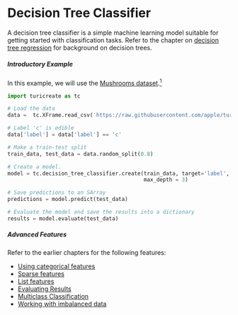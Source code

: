 # Decision Tree Classifier

A decision tree classifier is a simple machine learning model suitable
for getting started with classification tasks. Refer to the chapter on
[decision tree regression](decision_tree_regression.md) for background
on decision trees.


##### Introductory Example

In this example, we will use the [Mushrooms dataset](https://archive.ics.uci.edu/ml/datasets/mushroom).[<sup>1</sup>](../datasets.md)
```python
import turicreate as tc

# Load the data
data =  tc.XFrame.read_csv('https://raw.githubusercontent.com/apple/turicreate/master/src/python/turicreate/test/mushroom.csv')

# Label 'c' is edible
data['label'] = data['label'] == 'c'

# Make a train-test split
train_data, test_data = data.random_split(0.8)

# Create a model.
model = tc.decision_tree_classifier.create(train_data, target='label',
                                           max_depth = 3)

# Save predictions to an SArray
predictions = model.predict(test_data)

# Evaluate the model and save the results into a dictionary
results = model.evaluate(test_data)
```

##### Advanced Features

Refer to the earlier chapters for the following features:

* [Using categorical features](linear-regression.md#categorical-features)
* [Sparse features](linear-regression.md#sparse-features)
* [List features](linear-regression.md#list-features)
* [Evaluating Results](logistic-regression.md#evaluating-results)
* [Multiclass Classification](logistic-regression.md#multiclass-classification)
* [Working with imbalanced data](logistic-regression.md#working-with-imbalaced-data)
